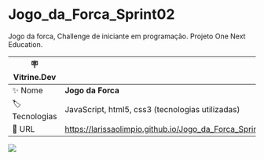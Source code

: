 # Jogo_da_Forca_Sprint02
Jogo da forca, Challenge de iniciante em programação. Projeto One Next Education.

| :placard: Vitrine.Dev |     |
| -------------  | --- |
| :sparkles: Nome        | **Jogo da Forca**
| :label: Tecnologias | JavaScript, html5, css3 (tecnologias utilizadas)
| :rocket: URL         | https://larissaolimpio.github.io/Jogo_da_Forca_Sprint2/

<!-- Inserir imagem com a #vitrinedev ao final do link -->
![](![forca]https://user-images.githubusercontent.com/50180854/200089394-5bc91c81-8c54-4aad-a7f8-0ac3c69f7064.png#vitrinedev)




